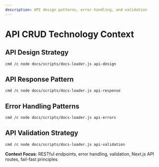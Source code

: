 ```yaml
---
description: API design patterns, error handling, and validation
---
```


# API CRUD Technology Context

## API Design Strategy
```bash
cmd /c node docs/scripts/docs-loader.js api-design
```

## API Response Pattern
```bash
cmd /c node docs/scripts/docs-loader.js api-response
```

## Error Handling Patterns
```bash
cmd /c node docs/scripts/docs-loader.js api-errors
```

## API Validation Strategy
```bash
cmd /c node docs/scripts/docs-loader.js api-validation
```

**Context Focus**: RESTful endpoints, error handling, validation, Next.js API routes, fail-fast principles